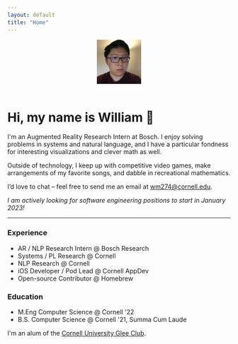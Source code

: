 ```yaml
---
layout: default
title: "Home"
---
```


<center style="clear: right;">
<img class="profile_picture" src="pfp.JPG" alt="Profile Picture" width="100px" height="100px">
</center>
<br>

# Hi, my name is William 👋

I'm an Augmented Reality Research Intern at Bosch. I enjoy solving problems in systems and natural language, and I have a particular fondness for interesting visualizations and clever math as well.

Outside of technology, I keep up with competitive video games, make arrangements of my favorite songs, and dabble in recreational mathematics.

I’d love to chat – feel free to send me an email at [wm274@cornell.edu](mailto:wm274@cornell.edu).

_I am actively looking for software engineering positions to start in January 2023!_

---

### Experience

 * AR / NLP Research Intern @ Bosch Research
 * Systems / PL Research @ Cornell
 * NLP Research @ Cornell
 * iOS Developer / Pod Lead @ Cornell AppDev
 * Open-source Contributor @ Homebrew

### Education

 * M.Eng Computer Science @ Cornell '22
 * B.S. Computer Science @ Cornell '21, Summa Cum Laude

I'm an alum of the [Cornell University Glee Club](https://www.gleeclub.com).
